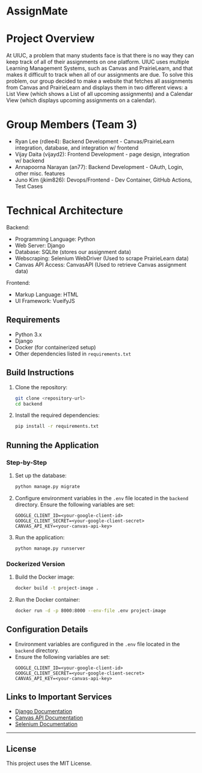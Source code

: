 # AssignMate

# Project Overview

At UIUC, a problem that many students face is that there is no way they can keep track of all of their assignments on one platform. UIUC uses multiple Learning Management Systems, such as Canvas and PrairieLearn, and that makes it difficult to track when all of our assignments are due. To solve this problem, our group decided to make a website that fetches all assignments from Canvas and PrairieLearn and displays them in two different views: a List View (which shows a List of all upcoming assignments) and a Calendar View (which displays upcoming assignments on a calendar).

# Group Members (Team 3)
- Ryan Lee (rdlee4): Backend Development - Canvas/PrairieLearn integration, database, and integration w/ frontend
- Vijay Daita (vijayd2): Frontend Development - page design, integration w/ backend
- Annapoorna Narayan (an77): Backend Development - OAuth, Login, other misc. features
- Juno Kim (jkim826): Devops/Frontend - Dev Container, GitHub Actions, Test Cases

# Technical Architecture
Backend:
- Programming Language: Python
- Web Server: Django
- Database: SQLite (stores our assignment data)
- Webscraping: Selenium WebDriver (Used to scrape PrairieLearn data)
- Canvas API Access: CanvasAPI (Used to retrieve Canvas assignment data)

Frontend:
- Markup Language: HTML
- UI Framework: VueifyJS


## Requirements

- Python 3.x
- Django
- Docker (for containerized setup)
- Other dependencies listed in `requirements.txt`

## Build Instructions

1. Clone the repository:
    ```sh
    git clone <repository-url>
    cd backend
    ```

2. Install the required dependencies:
    ```sh
    pip install -r requirements.txt
    ```

## Running the Application

### Step-by-Step

1. Set up the database:
    ```sh
    python manage.py migrate
    ```

2. Configure environment variables in the `.env` file located in the `backend` directory. Ensure the following variables are set:
    ```properties
    GOOGLE_CLIENT_ID=<your-google-client-id>
    GOOGLE_CLIENT_SECRET=<your-google-client-secret>
    CANVAS_API_KEY=<your-canvas-api-key>
    ```

3. Run the application:
    ```sh
    python manage.py runserver
    ```

### Dockerized Version

1. Build the Docker image:
    ```sh
    docker build -t project-image .
    ```

2. Run the Docker container:
    ```sh
    docker run -d -p 8000:8000 --env-file .env project-image
    ```

## Configuration Details

- Environment variables are configured in the `.env` file located in the `backend` directory.
- Ensure the following variables are set:
    ```properties
    GOOGLE_CLIENT_ID=<your-google-client-id>
    GOOGLE_CLIENT_SECRET=<your-google-client-secret>
    CANVAS_API_KEY=<your-canvas-api-key>
    ```

## Links to Important Services

- [Django Documentation](https://docs.djangoproject.com/)
- [Canvas API Documentation](https://canvas.instructure.com/doc/api/)
- [Selenium Documentation](https://www.selenium.dev/documentation/)

---

## License

This project uses the MIT License.
